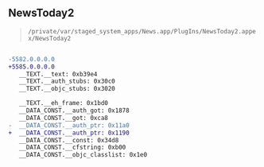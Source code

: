 ## NewsToday2

> `/private/var/staged_system_apps/News.app/PlugIns/NewsToday2.appex/NewsToday2`

```diff

-5582.0.0.0.0
+5585.0.0.0.0
   __TEXT.__text: 0xb39e4
   __TEXT.__auth_stubs: 0x30c0
   __TEXT.__objc_stubs: 0x3020

   __TEXT.__eh_frame: 0x1bd0
   __DATA_CONST.__auth_got: 0x1878
   __DATA_CONST.__got: 0xca8
-  __DATA_CONST.__auth_ptr: 0x11a0
+  __DATA_CONST.__auth_ptr: 0x1190
   __DATA_CONST.__const: 0x34d8
   __DATA_CONST.__cfstring: 0xb00
   __DATA_CONST.__objc_classlist: 0x1e0

```
